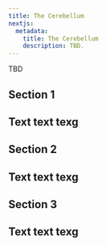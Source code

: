 ```yaml
---
title: The Cerebellum
nextjs:
  metadata:
    title: The Cerebellum
    description: TBD.
---
```


TBD

## Section 1
Text text texg
---

## Section 2
Text text texg
---

## Section 3
Text text texg
---

